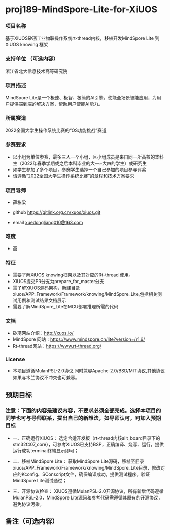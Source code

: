 # proj189-MindSpore-Lite-for-XiUOS

### 项目名称
基于XiUOS矽璓工业物联操作系统rt-thread内核，移植开发MindSpore Lite 到XiUOS knowing 框架

### 支持单位  （可选内容）
浙江省北大信息技术高等研究院

### 项目描述
MindSpore Lite是一个极速、极智、极简的AI引擎，使能全场景智能应用，为用户提供端到端的解决方案，帮助用户使能AI能力。


### 所属赛道

2022全国大学生操作系统比赛的“OS功能挑战”赛道



### 参赛要求

- 以小组为单位参赛，最多三人一个小组，且小组成员是来自同一所高校的本科生（2022年春季学期或之后本科毕业的大一~大四的学生）或研究生
- 如学生参加了多个项目，参赛学生选择一个自己参加的项目参与评奖
- 请遵循“2022全国大学生操作系统比赛”的章程和技术方案要求



### 项目导师

* 薛栋梁

* github https://gitlink.org.cn/xuos/xiuos.git

* email xuedongliang010@163.com



### 难度

* 高



### 特征


* 需要了解XiUOS knowing框架以及其对应的Rt-thread 使用。
* XiUOS提交PR分支为prepare_for_master分支
* 需了解XiUOS源码架构，新建目录xiuos/APP_Framework/Framework/knowing/MindSpore_Lite,包括相关测试用例和测试结果文档展示
* 需要了解MindSpore_Lite在MCU部署推理所需的代码



### 文档

* 矽璓网站介绍：http://xuos.io/
* MindSpore 网站：https://www.mindspore.cn/lite?version=/r1.6/
* Rt-thread网站：https://www.rt-thread.org/

### License

* 本项目遵循MulanPSL-2.0协议,同时兼容Apache-2.0/BSD/MIT协议,其他协议如果与木兰协议不冲突也可兼容。



## 预期目标

### 注意：下面的内容是建议内容，不要求必须全部完成。选择本项目的同学也可与导师联系，提出自己的新想法，如导师认可，可加入预期目标

* 一、正确运行XiUOS：
选定合适开发板（rt-thread内核aiit_board目录下的stm32f407_core），可参考XiUOS已支持BSP，正确编译、烧写、运行，提供运行成功terminal终端显示即可；

* 二、移植MindSpore Lite：
获取MindSpore Lite源码，移植至目录xiuos/APP_Framework/Framework/knowing/MindSpore_Lite目录，修改对应的Kconfig、SConscript文件，确保编译成功，提供测试程序，验证MindSpore Lite测试通过；

* 三、开源协议检查：
XiUOS遵循MulanPSL-2.0开源协议，所有新增代码遵循MulanPSL-2.0，MindSpore Lite源码和参考代码需遵循其原有的开源协议，避免协议污染。

## 备注（可选内容）
